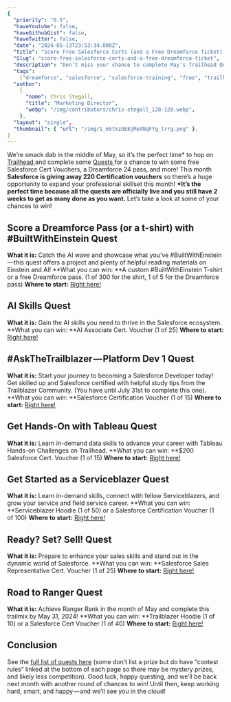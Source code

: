 ```yaml
---
{
  "priority": "0.5",
  "haveYoutube": false,
  "haveGithubGist": false,
  "haveTwitter": false,
  "date": "2024-05-13T23:53:34.000Z",
  "title": "Score Free Salesforce Certs (and a Free Dreamforce Ticket)!",
  "Slug": "score-free-salesforce-certs-and-a-free-dreamforce-ticket",
  "description": "Don’t miss your chance to complete May’s Trailhead Quests.",
  "tags":
    ["dreamforce", "salesforce", "salesforce-training", "free", "trailhead"],
  "author":
    {
      "name": Chris Stegall,
      "title": "Marketing Director",
      "webp": "/img/contributors/chris-stegall_128-128.webp",
    },
  "layout": "single",
  "thumbnail": { "url": "/img/1_m5tkzOE8jMeXNqFYg_trrg.png" },
}
---
```


We’re smack dab in the middle of May, so it’s the perfect time\* to hop on [Trailhead ](https://trailhead.salesforce.com/quests)and complete some [Quests ](https://trailhead.salesforce.com/quests)for a chance to win some free Salesforce Cert Vouchers, a Dreamforce 24 pass, and more!
This month <strong>Salesforce is giving away 220 Certification vouchers</strong> so there’s a huge opportunity to expand your professional skillset this month!
**\*It’s the perfect time because all the quests are officially live and you still have 2 weeks to get as many done as you want.**
Let’s take a look at some of your chances to win!

## Score a Dreamforce Pass (or a t-shirt) with #BuiltWithEinstein Quest

**What it is:** Catch the AI wave and showcase what you’ve #BuiltWithEinstein — this quest offers a project and plenty of helpful reading materials on Einstein and AI!
**What you can win: **A custom #BuiltWithEinstein T-shirt or a free Dreamforce pass. (1 of 300 for the shirt, 1 of 5 for the Dreamforce pass)
**Where to start:** [Right here!](https://trailhead.salesforce.com/users/strailhead/trailmixes/quest-get-hands-on-with-tableau-march-2024)

## AI Skills Quest

**What it is:** Gain the AI skills you need to thrive in the Salesforce ecosystem.
**What you can win: **AI Associate Cert. Voucher (1 of 25)
**Where to start:** [Right here!](https://trailhead.salesforce.com/users/strailhead/trailmixes/quest-ai-skills-may-2024)

## #AskTheTrailblazer — Platform Dev 1 Quest

**What it is:** Start your journey to becoming a Salesforce Developer today! Get skilled up and Salesforce certified with helpful study tips from the Trailblazer Community. (You have until July 31st to complete this one).
**What you can win: **Salesforce Certification Voucher (1 of 15)
**Where to start:** [Right here!](https://trailhead.salesforce.com/users/strailhead/trailmixes/quest-ask-the-trailblazer-platform-dev-1)

## Get Hands-On with Tableau Quest

**What it is:** Learn in-demand data skills to advance your career with Tableau Hands-on Challenges on Trailhead.
**What you can win: **$200 Salesforce Cert. Voucher (1 of 15)
**Where to start:** [Right here!](https://trailhead.salesforce.com/users/strailhead/trailmixes/quest-get-hands-on-with-tableau-may-2024)

## Get Started as a Serviceblazer Quest

**What it is:** Learn in-demand skills, connect with fellow Serviceblazers, and grow your service and field service career.
**What you can win: **Serviceblazer Hoodie (1 of 50) or a Salesforce Certification Voucher (1 of 100)
**Where to start:** [Right here!](https://trailhead.salesforce.com/users/strailhead/trailmixes/quest-get-started-as-a-serviceblazer)

## Ready? Set? Sell! Quest

**What it is:** Prepare to enhance your sales skills and stand out in the dynamic world of Salesforce.
**What you can win: **Salesforce Sales Representative Cert. Voucher (1 of 25)
**Where to start:** [Right here!](https://trailhead.salesforce.com/users/strailhead/trailmixes/quest-salesblazer-ready-set-sell-may-2024)

## Road to Ranger Quest

**What it is:** Achieve Ranger Rank in the month of May and complete this trailmix by May 31, 2024!
**What you can win: **Trailblazer Hoodie (1 of 10) or a Salesforce Cert Voucher (1 of 40)
**Where to start:** [Right here!](https://trailhead.salesforce.com/users/strailhead/trailmixes/quest-get-started-as-a-serviceblazer)

## Conclusion

See the [full list of quests here](https://trailhead.salesforce.com/quests) (some don’t list a prize but do have “contest rules” linked at the bottom of each page so there may be mystery prizes, and likely less competition).
Good luck, happy questing, and we’ll be back next month with another round of chances to win!
Until then, keep working hard, smart, and happy — and we’ll see you in the cloud!
